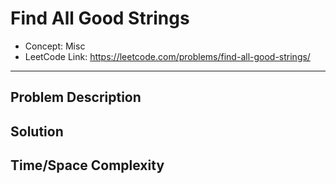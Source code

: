 # Find All Good Strings

- Concept: Misc
- LeetCode Link: https://leetcode.com/problems/find-all-good-strings/

---

## Problem Description

## Solution

## Time/Space Complexity

